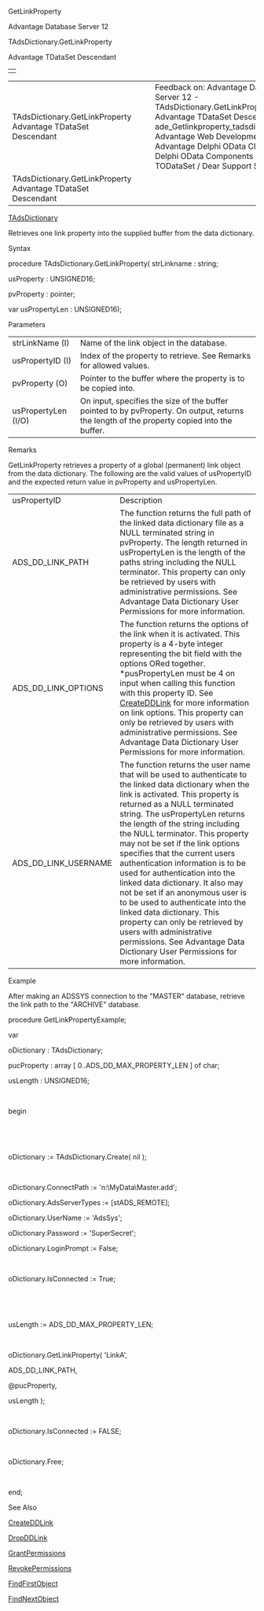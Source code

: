 GetLinkProperty




Advantage Database Server 12  

TAdsDictionary.GetLinkProperty

Advantage TDataSet Descendant

|  |
| --- |
|  |

|  |  |  |  |  |
| --- | --- | --- | --- | --- |
| TAdsDictionary.GetLinkProperty  Advantage TDataSet Descendant |  |  | Feedback on: Advantage Database Server 12 - TAdsDictionary.GetLinkProperty Advantage TDataSet Descendant ade\_Getlinkproperty\_tadsdictionary Advantage Web Development > Advantage Delphi OData Client > Delphi OData Components > TODataSet / Dear Support Staff, |  |
| TAdsDictionary.GetLinkProperty  Advantage TDataSet Descendant |  |  |  |  |

[TAdsDictionary](ade_tadsdictionary.htm)

Retrieves one link property into the supplied buffer from the data dictionary.

Syntax

procedure TAdsDictionary.GetLinkProperty( strLinkname : string;

usProperty : UNSIGNED16;

pvProperty : pointer;

var usPropertyLen : UNSIGNED16);

Parameters

|  |  |
| --- | --- |
| strLinkName (I) | Name of the link object in the database. |
| usPropertyID (I) | Index of the property to retrieve. See Remarks for allowed values. |
| pvProperty (O) | Pointer to the buffer where the property is to be copied into. |
| usPropertyLen (I/O) | On input, specifies the size of the buffer pointed to by pvProperty. On output, returns the length of the property copied into the buffer. |

Remarks

GetLinkProperty retrieves a property of a global (permanent) link object from the data dictionary. The following are the valid values of usPropertyID and the expected return value in pvProperty and usPropertyLen.

|  |  |
| --- | --- |
| usPropertyID | Description |
| ADS\_DD\_LINK\_PATH | The function returns the full path of the linked data dictionary file as a NULL terminated string in pvProperty. The length returned in usPropertyLen is the length of the paths string including the NULL terminator. This property can only be retrieved by users with administrative permissions. See Advantage Data Dictionary User Permissions for more information. |
| ADS\_DD\_LINK\_OPTIONS | The function returns the options of the link when it is activated. This property is a 4-byte integer representing the bit field with the options ORed together. \*pusPropertyLen must be 4 on input when calling this function with this property ID. See [CreateDDLink](ade_createddlink_tadsdictionary.htm) for more information on link options. This property can only be retrieved by users with administrative permissions. See Advantage Data Dictionary User Permissions for more information. |
| ADS\_DD\_LINK\_USERNAME | The function returns the user name that will be used to authenticate to the linked data dictionary when the link is activated. This property is returned as a NULL terminated string. The usPropertyLen returns the length of the string including the NULL terminator. This property may not be set if the link options specifies that the current users authentication information is to be used for authentication into the linked data dictionary. It also may not be set if an anonymous user is to be used to authenticate into the linked data dictionary. This property can only be retrieved by users with administrative permissions. See Advantage Data Dictionary User Permissions for more information. |

Example

After making an ADSSYS connection to the "MASTER" database, retrieve the link path to the "ARCHIVE" database.

procedure GetLinkPropertyExample;

var

oDictionary : TAdsDictionary;

pucProperty : array [ 0..ADS\_DD\_MAX\_PROPERTY\_LEN ] of char;

usLength : UNSIGNED16;

 

begin

 

 

oDictionary := TAdsDictionary.Create( nil );

 

oDictionary.ConnectPath := 'n:\MyData\Master.add';

oDictionary.AdsServerTypes := [stADS\_REMOTE];

oDictionary.UserName := 'AdsSys';

oDictionary.Password := 'SuperSecret';

oDictionary.LoginPrompt := False;

 

oDictionary.IsConnected := True;

 

 

usLength := ADS\_DD\_MAX\_PROPERTY\_LEN;

 

oDictionary.GetLinkProperty( 'LinkA',

ADS\_DD\_LINK\_PATH,

@pucProperty,

usLength );

 

oDictionary.IsConnected := FALSE;

 

oDictionary.Free;

 

end;

See Also

[CreateDDLink](ade_createddlink_tadsdictionary.htm)

[DropDDLink](ade_dropddlink_tadsdictionary.htm)

[GrantPermissions](ade_grantpermissions_tadsdictionary.htm)

[RevokePermissions](ade_revokepermissions_tadsdictionary.htm)

[FindFirstObject](ade_findfirstobject.htm)

[FindNextObject](ade_findnextobject.htm)